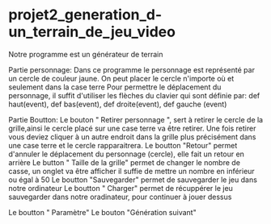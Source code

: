 # projet2_generation_d-un_terrain_de_jeu_video
Notre programme est un générateur de terrain

Partie personnage:
Dans ce programme le personnage est représenté par un cercle de couleur jaune. On peut placer le cercle n'importe où et seulement dans la case terre
Pour permettre le déplacement du personnage, il suffit d'utiliser les flèches du clavier qui sont définie par: def haut(event), def bas(event), def droite(event), def gauche (event)

Partie Boutton:
Le bouton " Retirer personnage ", sert à retirer le cercle de la grille,ainsi le cercle placé sur une case terre va être retirer. Une fois retirer vous deviez cliquer à un autre endroit dans la grille plus précisément dans une case terre et le cercle rapparaitrera. 
Le boutton "Retour" permet d'annuler le déplacement du personnage (cercle), elle fait un retour en arrière
Le button " Taille de la grille" permet de changer le nombre de casse,  un onglet va être afficher il suffie de mettre un nombre en inférieur ou égal à 50
Le boutton "Sauvegarder" permet de sauvegarder le jeu dans notre ordinateur
Le boutton " Charger" permet de récuppérer le jeu sauvegarder dans notre oradinateur, pour continuer à jouer dessus

Le boutton " Paramètre" 
Le bouton "Génération suivant" 

